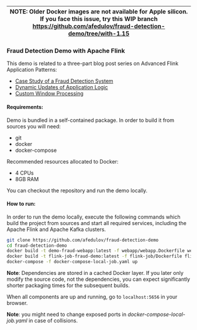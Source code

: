 | NOTE: Older Docker images are not available for Apple silicon. If you face this issue, try this WIP branch https://github.com/afedulov/fraud-detection-demo/tree/with-1.15|
| --- |

### Fraud Detection Demo with Apache Flink

This demo is related to a three-part blog post series on Advanced Flink Application Patterns:
- [Case Study of a Fraud Detection System](https://flink.apache.org/2020/01/15/advanced-flink-application-patterns-vol.1-case-study-of-a-fraud-detection-system/)
- [Dynamic Updates of Application Logic](https://flink.apache.org/2020/03/24/advanced-flink-application-patterns-vol.2-dynamic-updates-of-application-logic/)
- [Custom Window Processing](https://flink.apache.org/2020/07/30/advanced-flink-application-patterns-vol.3-custom-window-processing/)

#### Requirements:
Demo is bundled in a self-contained package. In order to build it from sources you will need:

 - git
 - docker
 - docker-compose

 Recommended resources allocated to Docker:

 - 4 CPUs
 - 8GB RAM

 You can checkout the repository and run the demo locally.

#### How to run:

In order to run the demo locally, execute the following commands which build the project from sources and start all required services, including the Apache Flink and Apache Kafka clusters.

```bash
git clone https://github.com/afedulov/fraud-detection-demo
cd fraud-detection-demo
docker build -t demo-fraud-webapp:latest -f webapp/webapp.Dockerfile webapp/
docker build -t flink-job-fraud-demo:latest -f flink-job/Dockerfile flink-job/
docker-compose -f docker-compose-local-job.yaml up
```

__Note__: Dependencies are stored in a cached Docker layer. If you later only modify the source code, not the dependencies, you can expect significantly shorter packaging times for the subsequent builds.

When all components are up and running, go to `localhost:5656` in your browser.

__Note__: you might need to change exposed ports in _docker-compose-local-job.yaml_ in case of collisions.

